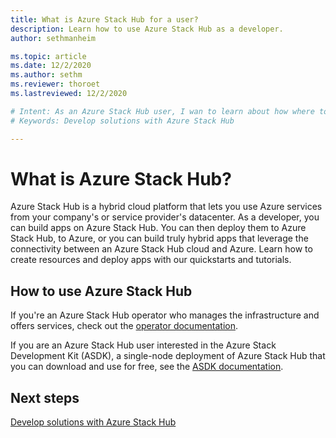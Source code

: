 ```yaml
---
title: What is Azure Stack Hub for a user? 
description: Learn how to use Azure Stack Hub as a developer.
author: sethmanheim

ms.topic: article
ms.date: 12/2/2020
ms.author: sethm
ms.reviewer: thoroet
ms.lastreviewed: 12/2/2020

# Intent: As an Azure Stack Hub user, I wan to learn about how where to find more information developing solutions.
# Keywords: Develop solutions with Azure Stack Hub

---
```


# What is Azure Stack Hub?

Azure Stack Hub is a hybrid cloud platform that lets you use Azure services from your company's or service provider's datacenter. As a developer, you can build apps on Azure Stack Hub. You can then deploy them to Azure Stack Hub, to Azure, or you can build truly hybrid apps that leverage the connectivity between an Azure Stack Hub cloud and Azure. Learn how to create resources and deploy apps with our quickstarts and tutorials.

## How to use Azure Stack Hub

If you're an Azure Stack Hub operator who manages the infrastructure and offers services, check out the [operator documentation](../operator/index.yml).

If you are an Azure Stack Hub user interested in the Azure Stack Development Kit (ASDK), a single-node deployment of Azure Stack Hub that you can download and use for free, see the [ASDK documentation](../asdk/index.yml).

## Next steps

[Develop solutions with Azure Stack Hub](azure-stack-dev-start.md)
